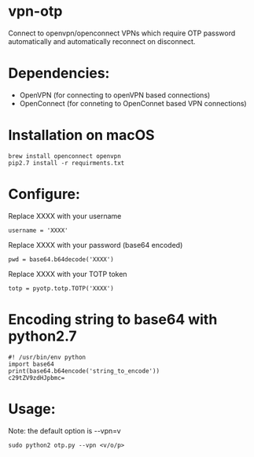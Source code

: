 # vpn-otp
Connect to openvpn/openconnect VPNs which require OTP password automatically
and automatically reconnect on disconnect.

# Dependencies:
- OpenVPN (for connecting to openVPN based connections)
- OpenConnect (for conneting to OpenConnet based VPN connections)

# Installation on macOS
```
brew install openconnect openvpn
pip2.7 install -r requirments.txt
```

# Configure:

Replace XXXX with your username

<code>username = 'XXXX'</code>

Replace XXXX with your password (base64 encoded)

<code>pwd = base64.b64decode('XXXX')</code>

Replace XXXX with your TOTP token 

<code>totp = pyotp.totp.TOTP('XXXX')</code>

# Encoding string to base64 with python2.7
```
#! /usr/bin/env python
import base64
print(base64.b64encode('string_to_encode'))
c29tZV9zdHJpbmc=
```

# Usage:
Note: the default option is --vpn=v

<code>sudo python2 otp.py --vpn <v/o/p></code>

